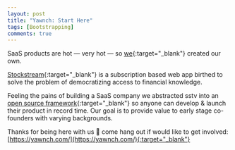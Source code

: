 ```yaml
---
layout: post
title: "Yawnch: Start Here"
tags: [Bootstrapping]
comments: true
---
```


SaaS products are hot — very hot — so [we](https://lets-go.design/){:target="_blank"} created our own.

[Stockstream](https://stockstream.tv){:target="_blank"} is a subscription based web app birthed to solve the problem of democratizing access to financial knowledge.

Feeling the pains of building a SaaS company we abstracted sstv into an [open source framework](https://github.com/yawnch){:target="_blank"} so anyone can develop & launch their product in record time. Our goal is to provide value to early stage co-founders with varying backgrounds.

Thanks for being here with us 🙏 come hang out if would like to get involved: [https://yawnch.com/](https://yawnch.com/){:target="_blank"}
